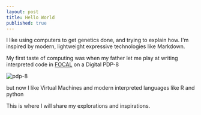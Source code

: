 ```yaml
---
layout: post
title: Hello World
published: true
---
```



I like using computers to get genetics done, and trying to explain how. 
I'm inspired by modern, lightweight expressive technologies like Markdown.

My first taste of computing was when my father let me play at writing interpreted code in [FOCAL](http://en.wikipedia.org/wiki/FOCAL_(programming_language)) on a Digital PDP-8 

![pdp-8](http://simh.trailing-edge.com/photos/pdp8.jpg)

but now I like Virtual Machines and modern interpreted languages like R and python 

This is where I will share my explorations and inspirations.

